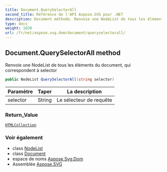 ```yaml
---
title: Document.QuerySelectorAll
second_title: Référence de l'API Aspose.SVG pour .NET
description: Document méthode. Renvoie une NodeList de tous les éléments du document qui correspondent à selector
type: docs
weight: 1030
url: /fr/net/aspose.svg.dom/document/queryselectorall/
---
```

## Document.QuerySelectorAll method

Renvoie une NodeList de tous les éléments du document, qui correspondent à selector

```csharp
public NodeList QuerySelectorAll(string selector)
```

| Paramètre | Taper | La description |
| --- | --- | --- |
| selector | String | Le sélecteur de requête |

### Return_Value

[`HTMLCollection`](../../../aspose.svg.collections/htmlcollection/)

### Voir également

* class [NodeList](../../../aspose.svg.collections/nodelist/)
* class [Document](../)
* espace de noms [Aspose.Svg.Dom](../../document/)
* Assemblée [Aspose.SVG](../../../)


